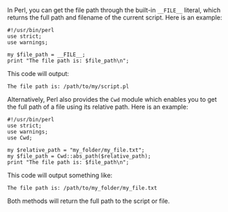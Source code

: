 In Perl, you can get the file path through the built-in `__FILE__` literal, which returns the full path and filename of the current script. Here is an example:

```
#!/usr/bin/perl
use strict;
use warnings;

my $file_path = __FILE__;
print "The file path is: $file_path\n";
```

This code will output:

```
The file path is: /path/to/my/script.pl
```

Alternatively, Perl also provides the `Cwd` module which enables you to get the full path of a file using its relative path. Here is an example:

```
#!/usr/bin/perl
use strict;
use warnings;
use Cwd;

my $relative_path = "my_folder/my_file.txt";
my $file_path = Cwd::abs_path($relative_path);
print "The file path is: $file_path\n";
```

This code will output something like:

```
The file path is: /path/to/my_folder/my_file.txt
```

Both methods will return the full path to the script or file.